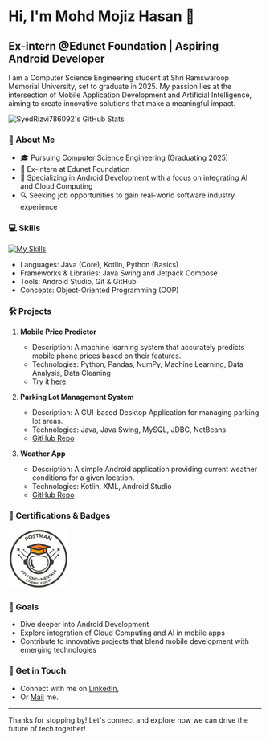 # Hi, I'm Mohd Mojiz Hasan 👋
## Ex-intern @Edunet Foundation | Aspiring Android Developer

I am a Computer Science Engineering student at Shri Ramswaroop Memorial University, set to graduate in 2025. My passion lies at the intersection of Mobile Application Development and Artificial Intelligence, aiming to create innovative solutions that make a meaningful impact.

<img src="https://github-readme-stats.vercel.app/api?username=SyedRizvi786092&theme=vue-dark&show_icons=true&hide_border=true&count_private=true" alt="SyedRizvi786092's GitHub Stats">

### 🚀 About Me
- 🎓 Pursuing Computer Science Engineering (Graduating 2025)
- 💼 Ex-intern at Edunet Foundation
- 🌱 Specializing in Android Development with a focus on integrating AI and Cloud Computing
- 🔍 Seeking job opportunities to gain real-world software industry experience

### 💻 Skills
[![My Skills](https://skillicons.dev/icons?i=java,kotlin,py,androidstudio,git,github)](https://skillicons.dev)
- Languages: Java (Core), Kotlin, Python (Basics)
- Frameworks & Libraries: Java Swing and Jetpack Compose
- Tools: Android Studio, Git & GitHub
- Concepts: Object-Oriented Programming (OOP)

### 🛠️ Projects
1. **Mobile Price Predictor**
   - Description: A machine learning system that accurately predicts mobile phone prices based on their features.
   - Technologies: Python, Pandas, NumPy, Machine Learning, Data Analysis, Data Cleaning
   - Try it [here](https://huggingface.co/spaces/MojizHasan786/Mobile_Price_Predictor).

2. **Parking Lot Management System**
   - Description: A GUI-based Desktop Application for managing parking lot areas.
   - Technologies: Java, Java Swing, MySQL, JDBC, NetBeans
   - [GitHub Repo](https://github.com/SyedRizvi786092/parking-lot-management)

3. **Weather App**
   - Description: A simple Android application providing current weather conditions for a given location.
   - Technologies: Kotlin, XML, Android Studio
   - [GitHub Repo](https://github.com/SyedRizvi786092/weather-app)
  
### 🏅 Certifications & Badges
<a href="https://badgecheck.io?url=https%3A%2F%2Fapi.badgr.io%2Fpublic%2Fassertions%2FEhPeKYcjS9mGWVlczvhoUA%3Fidentity__email%3Dmojiz.hasan.786%2540gmail.com&amp;identity__email=mojiz.hasan.786%40gmail.com">
  <img src="badges/postman-api-fundamentals.png" width="120" height="120" alt="Postman API Fundamentals Student Expert">
</a>

### 🌟 Goals
- Dive deeper into Android Development
- Explore integration of Cloud Computing and AI in mobile apps
- Contribute to innovative projects that blend mobile development with emerging technologies

### 🤝 Get in Touch
- Connect with me on [LinkedIn](https://www.linkedin.com/in/mohd-mojiz-hasan-a28b382b9),
- Or [Mail](mailto:mojiz.hasan.786@gmail.com) me.

---
Thanks for stopping by! Let's connect and explore how we can drive the future of tech together!
